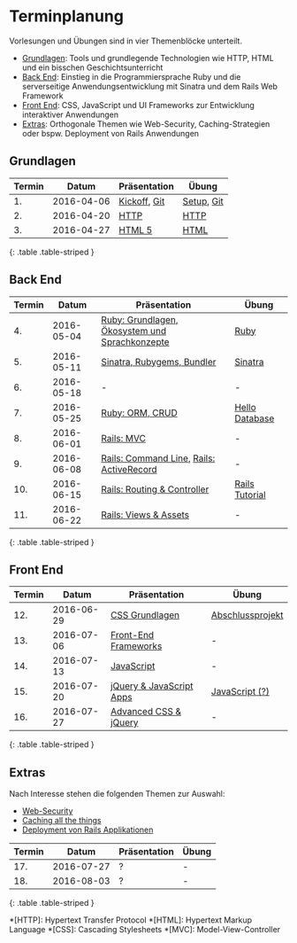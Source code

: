 # Terminplanung

Vorlesungen und Übungen sind in vier Themenblöcke unterteilt.

* [Grundlagen](#grundlagen): Tools und grundlegende Technologien wie HTTP, HTML und ein bisschen Geschichtsunterricht
* [Back End](#back-end): Einstieg in die Programmiersprache Ruby und die serverseitige Anwendungsentwicklung mit Sinatra und dem Rails Web Framework
* [Front End](#front-end): CSS, JavaScript und UI Frameworks zur Entwicklung interaktiver Anwendungen
* [Extras](#extras): Orthogonale Themen wie Web-Security, Caching-Strategien oder bspw. Deployment von Rails Anwendungen


## Grundlagen

| Termin | Datum      | Präsentation                                                                  | Übung
|--------|------------|-------------------------------------------------------------------------------|-------
| 1.     | 2016-04-06 | [Kickoff](slides/01-kickoff.html), [Git](slides/02-git.html)                  | [Setup](exercises/setup/dev-env.html), [Git](exercises/setup/git.html)
| 2.     | 2016-04-20 | [HTTP](slides/03-http.html)                                                   | [HTTP](exercises/02-http.html)
| 3.     | 2016-04-27 | [HTML 5](slides/05-html5.html)                                                | [HTML](exercises/03-html.html)
{: .table .table-striped }


## Back End

| Termin | Datum      | Präsentation                                                                   | Übung
|--------|------------|--------------------------------------------------------------------------------|-------
| 4.     | 2016-05-04 | [Ruby: Grundlagen, Ökosystem und Sprachkonzepte](slides/05-ruby.html)          | [Ruby](exercises/04-ruby.html)
| 5.     | 2016-05-11 | [Sinatra, Rubygems, Bundler](slides/06-sinatra-rubygems-bundler.html)          | [Sinatra](exercises/05-hello-sinatra.html)
| 6.     | 2016-05-18 | -                                                                              | -
| 7.     | 2016-05-25 | [Ruby: ORM, CRUD](slides/07-ruby-orm-crud.html)                                | [Hello Database](exercises/06-hello-datamapper.html)
| 8.     | 2016-06-01 | [Rails: MVC](slides/08-rails-mvc.html)                                         | -
| 9.     | 2016-06-08 | [Rails: Command Line](slides/09-rails-cli.html), [Rails: ActiveRecord](slides/10-rails-activerecord.html) | -
| 10.    | 2016-06-15 | [Rails: Routing & Controller](slides/11-rails-routing-controller.html)       | [Rails Tutorial](exercises/07-rails-tutorial.html)
| 11.    | 2016-06-22 | [Rails: Views & Assets](slides/12-rails-views-assets.html)                     | -
{: .table .table-striped }


## Front End

| Termin | Datum      | Präsentation                                                                   | Übung
|--------|------------|--------------------------------------------------------------------------------|-------
| 12.    | 2016-06-29 | [CSS Grundlagen](slides/13-css-basics.html)                                    | [Abschlussprojekt](exercises/08-abschlussprojekt.html)
| 13.    | 2016-07-06 | [Front-End Frameworks](slides/14-front-end-frameworks.html)                    | -
| 14.    | 2016-07-13 | [JavaScript](slides/15-javascript.html)                                        | -
| 15.    | 2016-07-20 | [jQuery & JavaScript Apps](slides/16-jquery-js-apps.html)                      | [JavaScript (?)](exercises/09-javascript.html)
| 16.    | 2016-07-27 | [Advanced CSS & jQuery](slides/17-advanced-css-jquery.html)                    | -
{: .table .table-striped }


## Extras

Nach Interesse stehen die folgenden Themen zur Auswahl:

* [Web-Security](slides/web-security.html)
* [Caching all the things](slides/caching.html)
* [Deployment von Rails Applikationen](slides/rails-deployment.html)


| Termin | Datum      | Präsentation                                                                   | Übung
|--------|------------|--------------------------------------------------------------------------------|-------
| 17.    | 2016-07-27 | ? | -
| 18.    | 2016-08-03 | ? | -
{: .table .table-striped }


*[HTTP]: Hypertext Transfer Protocol
*[HTML]: Hypertext Markup Language
*[CSS]: Cascading Stylesheets
*[MVC]: Model-View-Controller
